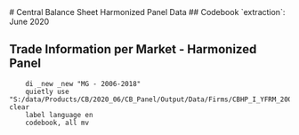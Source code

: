 <meta charset="utf-8"/>
# Central Balance Sheet Harmonized Panel Data
## Codebook
`extraction`: June 2020

## **Trade Information per Market - Harmonized Panel**
```
    di _new _new "MG - 2006-2018"
    quietly use "S:/data/Products/CB/2020_06/CB_Panel/Output/Data/Firms/CBHP_I_YFRM_20062018_JUN20_MG_V01.dta", clear
    label language en
    codebook, all mv
```







